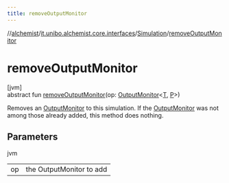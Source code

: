 ```yaml
---
title: removeOutputMonitor
---
```

//[alchemist](../../../index.html)/[it.unibo.alchemist.core.interfaces](../index.html)/[Simulation](index.html)/[removeOutputMonitor](remove-output-monitor.html)



# removeOutputMonitor



[jvm]\
abstract fun [removeOutputMonitor](remove-output-monitor.html)(op: [OutputMonitor](../../it.unibo.alchemist.boundary.interfaces/-output-monitor/index.html)<[T](../../it.unibo.alchemist.boundary.interfaces/-output-monitor/index.html), [P](../../it.unibo.alchemist.boundary.interfaces/-output-monitor/index.html)>)



Removes an [OutputMonitor](../../it.unibo.alchemist.boundary.interfaces/-output-monitor/index.html) to this simulation. If the [OutputMonitor](../../it.unibo.alchemist.boundary.interfaces/-output-monitor/index.html) was not among those already added, this method does nothing.



## Parameters


jvm

| | |
|---|---|
| op | the OutputMonitor to add |




